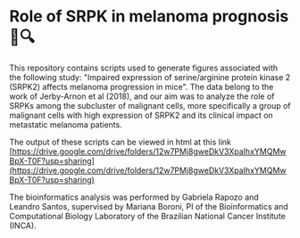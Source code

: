 # Role of SRPK in melanoma prognosis 🧬🔍

This repository contains scripts used to generate figures associated with the following study: "Impaired expression of serine/arginine protein kinase 2 (SRPK2) affects melanoma progression in mice". The data belong to the work of Jerby-Arnon et al (2018), and our aim was to analyze the role of SRPKs among the subcluster of malignant cells, more specifically a group of malignant cells with high expression of SRPK2 and its clinical impact on metastatic melanoma patients.

The output of these scripts can be viewed in html at this link [https://drive.google.com/drive/folders/12w7PMj8gweDkV3XpaIhxYMQMwBpX-T0F?usp=sharing](https://drive.google.com/drive/folders/12w7PMj8gweDkV3XpaIhxYMQMwBpX-T0F?usp=sharing)

The bioinformatics analysis was performed by Gabriela Rapozo and Leandro Santos, supervised by Mariana Boroni, PI of the Bioinformatics and Computational Biology Laboratory of the Brazilian National Cancer Institute (INCA).
